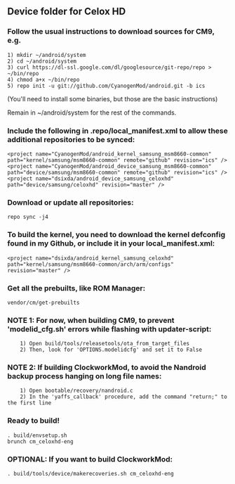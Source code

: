 ## Device folder for Celox HD


### Follow the usual instructions to download sources for CM9, e.g.
```
1) mkdir ~/android/system
2) cd ~/android/system
3) curl https://dl-ssl.google.com/dl/googlesource/git-repo/repo > ~/bin/repo
4) chmod a+x ~/bin/repo
5) repo init -u git://github.com/CyanogenMod/android.git -b ics
```
(You'll need to install some binaries, but those are the basic instructions)

Remain in ~/android/system for the rest of the commands.

### Include the following in .repo/local_manifest.xml to allow these additional repositories to be synced:
```
<project name="CyanogenMod/android_kernel_samsung_msm8660-common" path="kernel/samsung/msm8660-common" remote="github" revision="ics" />
<project name="CyanogenMod/android_device_samsung_msm8660-common" path="device/samsung/msm8660-common" remote="github" revision="ics" />
<project name="dsixda/android_device_samsung_celoxhd" path="device/samsung/celoxhd" revision="master" />
```

### Download or update all repositories:
```
repo sync -j4
```

### To build the kernel, you need to download the kernel defconfig found in my Github, or include it in your local_manifest.xml:
```
<project name="dsixda/android_kernel_samsung_celoxhd" path="kernel/samsung/msm8660-common/arch/arm/configs" revision="master" />
```

### Get all the prebuilts, like ROM Manager:
```
vendor/cm/get-prebuilts
```

### NOTE 1: For now, when building CM9, to prevent 'modelid_cfg.sh' errors while flashing with updater-script:

        1) Open build/tools/releasetools/ota_from_target_files
        2) Then, look for 'OPTIONS.modelidcfg' and set it to False  

### NOTE 2: If building ClockworkMod, to avoid the Nandroid backup process hanging on long file names:

        1) Open bootable/recovery/nandroid.c 
        2) In the 'yaffs_callback' procedure, add the command "return;" to the first line


### Ready to build!
```
. build/envsetup.sh
brunch cm_celoxhd-eng
```

### OPTIONAL: If you want to build ClockworkMod:
```
. build/tools/device/makerecoveries.sh cm_celoxhd-eng 
```

